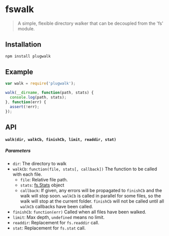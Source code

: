 # fswalk

> A simple, flexible directory walker that can be decoupled from the 'fs'
> module.

## Installation

```bash
npm install plugwalk
```

## Example

```js
var walk = require('plugwalk');

walk(__dirname, function(path, stats) {
  console.log(path, stats);
}, function(err) {
  assert(!err);
});
```

## API

#### `walk(dir, walkCb, finishCb, limit, readdir, stat)`

##### Parameters

* `dir`: The directory to walk
* `walkCb`: `function(file, stats[, callback])` The function to be called with each file.
  * `file`:  Relative file path.
  * `stats`: [fs.Stats](https://nodejs.org/docs/latest/api/fs.html#fs_class_fs_stats) object
  * `callback`: If given, any errors will be propagated to `finishCb` and the walk will stop soon. `walkCb` is called in parallel for some files, so the walk will stop at the current folder. `finishCb` will not be called until all `walkCb` callbacks have been called.
* `finishCb`: `function(err)` Called when all files have been walked.
* `limit`: Max depth, `undefined` means no limit.
* `readdir`: Replacement for `fs.readdir` call.
* `stat`: Replacement for `fs.stat` call.

